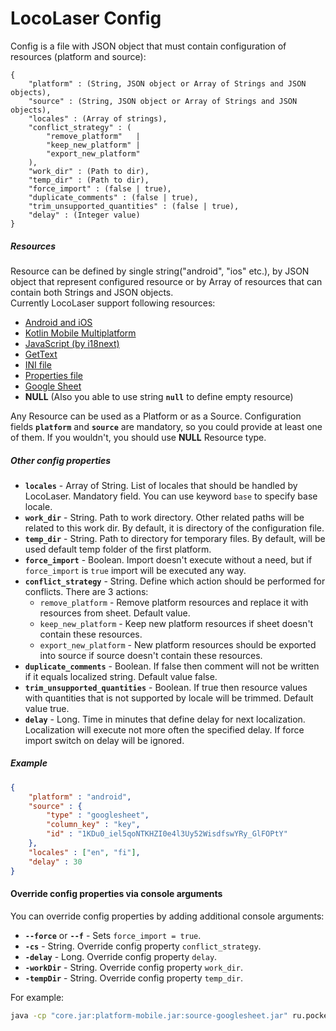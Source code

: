 # LocoLaser Config

Config is a file with JSON object that must contain configuration of resources (platform and source):
```
{
    "platform" : (String, JSON object or Array of Strings and JSON objects),
    "source" : (String, JSON object or Array of Strings and JSON objects),
    "locales" : (Array of strings),
    "conflict_strategy" : (
        "remove_platform"   |
        "keep_new_platform" |
        "export_new_platform"
    ),
    "work_dir" : (Path to dir),
    "temp_dir" : (Path to dir),
    "force_import" : (false | true),
    "duplicate_comments" : (false | true),
    "trim_unsupported_quantities" : (false | true),
    "delay" : (Integer value)
}
```
##### Resources
Resource can be defined by single string("android", "ios" etc.), by JSON object that represent configured resource or 
by Array of resources that can contain both Strings and JSON objects.  
Currently LocoLaser support following resources:
- [Android and iOS](resource-mobile/README.md)
- [Kotlin Mobile Multiplatform](resource-kotlin-mpp/README.md)
- [JavaScript (by i18next)](resource-json/README.md)
- [GetText](resource-gettext/README.md)
- [INI file](resource-ini/README.md)
- [Properties file](resource-properties/README.md)
- [Google Sheet](resource-googlesheet/README.md)
- **NULL** (Also you able to use string **`null`** to define empty resource)

Any Resource can be used as a Platform or as a Source.
Configuration fields **`platform`** and **`source`** are mandatory, so you could provide at least one of them.
If you wouldn't, you should use **NULL** Resource type.

##### Other config properties
- **`locales`** - Array of String. List of locales that should be handled by LocoLaser. Mandatory field.
  You can use keyword `base` to specify base locale.
- **`work_dir`** - String. Path to work directory. Other related paths will be related to this work dir.
  By default, it is directory of the configuration file.
- **`temp_dir`** - String. Path to directory for temporary files.
  By default, will be used default temp folder of the first platform.
- **`force_import`** - Boolean. Import doesn't execute without a need, but if `force_import` is `true` import will be executed any way.
- **`conflict_strategy`** - String. Define which action should be performed for conflicts. There are 3 actions:
  * `remove_platform` - Remove platform resources and replace it with resources from sheet. Default value.
  * `keep_new_platform` - Keep new platform resources if sheet doesn't contain these resources.
  * `export_new_platform` -  New platform resources should be exported into source if source doesn't contain these resources.
- **`duplicate_comments`** - Boolean. If false then comment will not be written if it equals localized string.
  Default value false.
- **`trim_unsupported_quantities`** - Boolean. If true then resource values with quantities that is not supported by locale will be trimmed.
  Default value true.
- **`delay`** - Long. Time in minutes that define delay for next localization. Localization will execute not more often the specified delay.
  If force import switch on delay will be ignored.

##### Example
```json
{
    "platform" : "android",
    "source" : {
        "type" : "googlesheet",
        "column_key" : "key",
        "id" : "1KDu0_iel5qoNTKHZI0e4l3Uy52WisdfswYRy_GlFOPtY"
    },
    "locales" : ["en", "fi"],
    "delay" : 30
}
```

#### Override config properties via console arguments
You can override config properties by adding additional console arguments:
- **`--force`** or **`--f`** - Sets `force_import = true`.
- **`-cs`** - String. Override config property `conflict_strategy`.
- **`-delay`** - Long. Override config property `delay`.
- **`-workDir`** - String. Override config property `work_dir`.
- **`-tempDir`** - String. Override config property `temp_dir`.

For example:
``` Bash
java -cp "core.jar:platform-mobile.jar:source-googlesheet.jar" ru.pocketbyte.locolaser.Main "localization_config.json" --f -cs export_new_platform
```